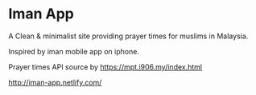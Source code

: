 # Iman App

A Clean & minimalist site providing prayer times for muslims in Malaysia.

Inspired by iman mobile app on iphone.

Prayer times API source by https://mpt.i906.my/index.html 

http://iman-app.netlify.com/
